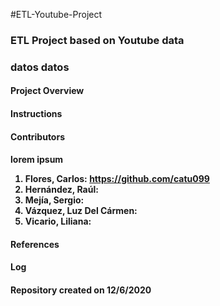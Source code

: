 #ETL-Youtube-Project

<h3>ETL Project based on Youtube data<h3>

datos datos

<h4>Project Overview<h4>


<h4>Instructions<h4>


<h4>Contributors<h4>

lorem ipsum
1. Flores, Carlos: https://github.com/catu099
2. Hernández, Raúl:  
3. Mejía, Sergio:  
4. Vázquez, Luz Del Cármen:  
5. Vicario, Liliana:  
  
<h4>References<h4>

<h4>Log<h4>  
  Repository created on 12/6/2020
  
